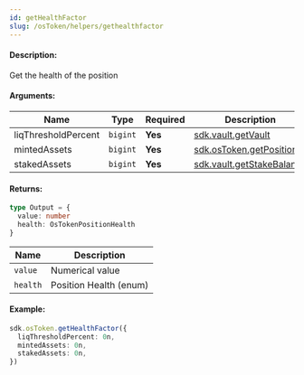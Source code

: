 ```yaml
---
id: getHealthFactor
slug: /osToken/helpers/gethealthfactor
---
```


#### Description:

Get the health of the position

#### Arguments:
| Name             | Type     | Required | Description                                          |
|------------------|----------|----------|------------------------------------------------------|
| liqThresholdPercent | `bigint` | **Yes**  | [sdk.vault.getVault](/vault/requests/getvault)               |
| mintedAssets     | `bigint` | **Yes**  | [sdk.osToken.getPosition](/osToken/requests/getposition)              |
| stakedAssets     | `bigint` | **Yes**  | [sdk.vault.getStakeBalance](/vault/requests/getstakebalance) |

#### Returns:

```ts
type Output = {
  value: number
  health: OsTokenPositionHealth
}
```

| Name | Description |
|------|-------------|
| `value` | Numerical value |
| `health` | Position Health (enum) |

#### Example:

```ts
sdk.osToken.getHealthFactor({
  liqThresholdPercent: 0n,
  mintedAssets: 0n,
  stakedAssets: 0n,
})
```
